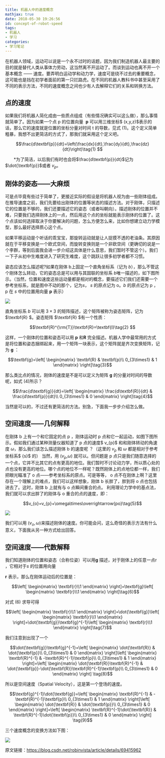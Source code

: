 ```yaml
---
title: 机器人中的速度概念
mathjax: true
date: 2018-05-30 19:26:56
id: concept-of-robot-speed
tags:
- 机器人
- 学习
categories:
- 学习笔记
---
```


在机器人领域，运动可以说是一个永不过时的话题，因为我们制造机器人最主要的目的就是替代人类从事体力劳动，这当然离不开运动了。而谈到运动也离不开一个基本概念 —— 速度。要弄明白运动学和动力学，速度可是绕不过去的重要概念，这可能也是挡在初学者面前的第一只拦路虎。在不同的机器人教科书中甚至采用了不同的表示方法，不同的速度概念之间也少有人去解释它们的关系和转换方法。 

<!---more---> 

## 点的速度 

如果我们将机器人简化成由一些质点组成（有些情况确实可以这么做），那么事情就简单了。因为如果一个点 p 的位置向量  $\textbf{p}$ 可以用三维坐标$ (x,y,z)$表示的话，那么它的速度就是位置的坐标分量对时间 t 的导数，见式 (1)。这个定义简单粗暴，我想不出更简洁的方式了，那我们就采用这个定义吧。 

$$\frac{d\textbf{p}}{dt}=\left(\frac{dx}{dt},\frac{dy}{dt},\frac{dz}{dt}\right)\tag{1} $$

　　*为了简洁，以后我们有时也会将$\frac{d\textbf{p}}{dt}$记为 $\dot{\textbf{p}}$或者 $v_{p}$。 

## 刚体的姿态——大麻烦  　　

可是点毕竟有些过于简单了，更接近实际的假设是将机器人视为由一些刚体组成。在推导速度之前，我们先要给出刚体的位置等状态的描述方法。对于刚体，只描述它的位置是不够的，我们还要描述它的姿态（或者叫朝向）。描述刚体的位置并不难，只要我们选择刚体上的一点，然后用这个点的坐标就能表示刚体的位置了。这个点该如何选择取决于你要解决的问题，怎么方便怎么来，比如你想建立动力学模型，那么最好选择质心这个点。  　　

如果平移运动是个听话的乖宝宝，那旋转运动就是让人捉摸不透的老油条。其原因就在于平移变换是一个欧式空间，而旋转变换则是一个非欧空间（更确切的说是一个李群，等到后面我会进一步介绍这具体是什么意思，我们暂时不管这个）。我们一下子从初中生难度进入了研究生难度，这个跳跃让很多初学者都不习惯。  

姿态应该怎么描述呢?如果在刚体 b上固定一个直角坐标系（记为 ${b}$），那么不管这个刚体怎么转动，它的姿态总是可以用与其固联的坐标系 ${b}$唯一描述的，如下图所示。（当然，位置和速度这些运动量都是相对的概念，要描述它们我们还需要一个参考坐标系，就是图中不动的那个，记为${s}$， ${s}$ 的原点记为 o。${b}$ 的原点记为 p ，p 在 ${s}$ 中的位置用向量 $\textbf{p}$ 表示） 

![](https://img-blog.csdn.net/20170407194348733)

直角坐标系 ${b}$ 可以用 $3\times3$ 的矩阵描述，这个矩阵被称为姿态矩阵，记为 $\textbf{R} $。姿态矩阵 $\textbf{R} $有一个性质：

$$\textbf{R}^{\rm{T}}\textbf{R}=\textbf{I}\tag{2} $$

这样，一个刚体的位置和姿态可以用 $\textbf{p}$ 和$\textbf{R}$ 完全描述。机器人学中最常用的方式是将位置和姿态捆绑起来，用一个矩阵一块表示，这个矩阵就是齐次变换矩阵，记为 $\textbf{g}$ ： 

$$\textbf{g}=\left[  \begin{matrix}  \textbf{R} & \textbf{p}\\ 0_{3\times1} & 1   \end{matrix}   \right]\tag{3}$$

那么类比点的情况，刚体的速度是不是可以定义为矩阵 $\textbf{g}$ 的分量对时间的导数呢，如式 (4)所示？

$$\frac{d\textbf{g}}{dt}=\left[  \begin{matrix} \frac{d\textbf{R}}{dt} & \frac{d\textbf{p}}{dt}\\    0_{3\times1} & 0    \end{matrix}   \right]\tag{4}$$

当然是可以的，不过还有更简洁的方法。别急，下面我一步步介绍怎么做。

## 空间速度——几何解释

在刚体 b 上有一个和它固定的点 p ，刚体运动时 p 点和它一起运动，如图下图所示。假如我们通过某种测量仪器知道了 p 点的速度$ v_{p}$ 和和刚体转动的角速度 $\omega$，那么我们该怎么描述刚体 b 的速度呢 ？（这里的 $v_{p}$ 和 $\omega$ 都是相对于参考坐标系$ {s}$ 的） 
当然，用 $(v_{p}$,$\omega$) 就可以。但问题是 p 点只是我们随意选择的一个点，它并不比其它的点有更高的地位。我们暂时不讨论动力学，所以质心处的点也没有更高的地位。哪个点的地位不一样呢？既然刚体上的点地位都一样，我们把眼光瞄准了 o 点——参考坐标系的原点。可是等等， o 点不在刚体上啊？这里存在一个理解上的难点，我们可以这样想象，刚体 b 长胖了，胖到将 o 点也包括进去了。这时，刚体 b 上就有与 o 点瞬间重合的点。 
利用理论力学中的基点法，我们就可以求出胖了的刚体与 o 重合的点的速度，即：

$$v_{o}=v_{p}+\omega\times\overrightarrow{po}\tag{5}$$

![](https://img-blog.csdn.net/20170408202905054)

我们可以用 $(v_{o},\omega)$来描述刚体的速度。你可能会问，这么奇怪的表示方法有什么意义，下面我从另一种方式给出回答。 

## 空间速度——代数解释

我们知道刚体的位置和姿态（合称位姿）可以用$\textbf{g}$ 描述，对于刚体上的任意一点r ，它相对于${s}$ 的位置用向量 

$\textbf{r}$ 表示，那么在刚体运动后的位置是： 

$$\left[  \begin{matrix}  \textbf{r}\\1   \end{matrix}   \right]=\textbf{g}\left[  \begin{matrix}  \textbf{r}\\1   \end{matrix}   \right]\tag{6}$$

对式 (6) 求导可得

$$\left[  \begin{matrix}  \textbf{r}\\1   \end{matrix}   \right]=\dot{\textbf{g}}\left[  \begin{matrix}  \textbf{r}\\1   \end{matrix}   \right]=\dot{\textbf{g}}\textbf{g}^{-1}\left[  \begin{matrix}  \textbf{r}\\1   \end{matrix}   \right]\tag{7}$$

我们注意到出现了一个

$$\dot{\textbf{g}}\textbf{g}^{-1}=\left[  \begin{matrix}  \dot{\textbf{R}} & \dot{\textbf{p}}\\ 0_{3\times1} & 0   \end{matrix}   \right]\left[  \begin{matrix}  \textbf{R}^{-1} & -\textbf{R}^{-1}\textbf{p}\\ 0_{3\times1} & 1   \end{matrix}   \right]=\left[  \begin{matrix}  \dot{\textbf{R}}\textbf{R}^{-1} & \dot{\textbf{p}}-\dot{\textbf{R}}\textbf{R}^{-1}\textbf{p}\\ 0_{3\times1} & 0   \end{matrix}   \right]   \tag{8}$$

所以是空间速度（Spatial Velocity），这是第一个登场的速度。

$$\textbf{g}^{-1}\dot{\textbf{g}}=\left[  \begin{matrix}  \textbf{R}^{-1} & -\textbf{R}^{-1}\textbf{p}\\ 0_{3\times1} & 1   \end{matrix}   \right]\left[  \begin{matrix}  \dot{\textbf{R}} & \dot{\textbf{p}}\\ 0_{3\times1} & 0   \end{matrix}   \right]=\left[  \begin{matrix}  \textbf{R}^{-1}\dot{\textbf{R}} & \textbf{R}^{-1}\dot{\textbf{p}}\\ 0_{3\times1} & 0   \end{matrix}   \right]   \tag{9}$$

三个速度概念的变换方法如下图：

![](https://img-blog.csdn.net/20170409095748308?watermark/2/text/aHR0cDovL2Jsb2cuY3Nkbi5uZXQvcm9iaW52aXN0YQ==/font/5a6L5L2T/fontsize/400/fill/I0JBQkFCMA==/dissolve/0/gravity/SouthEast)



原文链接：https://blog.csdn.net/robinvista/article/details/69415962